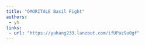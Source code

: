 ```yaml
---
title: "OMORITALE Basil Fight"
authors:
 - yh
links:
 - url: "https://yuhang233.lanzout.com/ifUPaz9u0gf"
---
```

